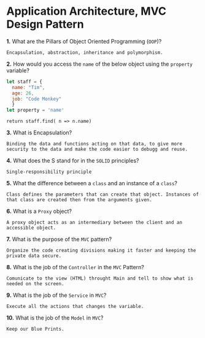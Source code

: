# Application Architecture, MVC Design Pattern

**1.** What are the Pillars of Object Oriented Programming (`OOP`)?
<!-- enter you answer in the space below -->
```
Encapsulation, abstraction, inheritance and polymorphism.
```
**2.** How would you access the `name` of the below object using the `property` variable?
```js
let staff = {
  name: "Tim",
  age: 26,
  job: "Code Monkey"
  }
let property = 'name'
```
<!-- enter you answer in the space below -->
```
return staff.find( n => n.name)
```
**3.** What is Encapsulation?
<!-- enter you answer in the space below -->
```
Binding the data and functions acting on that data, to give more security to the data and make the code easier to debugg and reuse.
```
**4.** What does the S stand for in the `SOLID` principles?
<!-- enter you answer in the space below -->
```
Single-responsibility principle
```
**5.** What the difference between a `class` and an instance of a `class`?
<!-- enter you answer in the space below -->
```
Class defines the parameters that can create that object. Instances of that class are created then from the arguments given.
```
**6.** What is a `Proxy` object?
<!-- enter you answer in the space below -->
```
A proxy object acts as an intermediary between the client and an accessible object.
```

**7.** What is the purpose of the `MVC` pattern?
<!-- enter you answer in the space below -->
```
Organize the code creating divisions making it faster and keeping the private data secure.
```
**8.** What is the job of the `Controller` in the `MVC` Pattern?
<!-- enter you answer in the space below -->
```
Comunicate to the view (HTML) throught Main and tell to show what is needed on the screen.
```

**9.** What is the job of the `Service` in `MVC`?
<!-- enter you answer in the space below -->
```
Execute all the actions that changes the variable.
```
**10.** What is the job of the `Model` in `MVC`?
<!-- enter you answer in the space below -->
```
Keep our Blue Prints.
```

